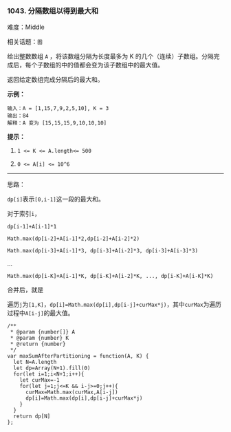 ### 1043. 分隔数组以得到最大和

难度：Middle

相关话题：`图`

给出整数数组 `A` ，将该数组分隔为长度最多为 K 的几个（连续）子数组。分隔完成后，每个子数组的中的值都会变为该子数组中的最大值。



返回给定数组完成分隔后的最大和。







**示例：** 



```
输入：A = [1,15,7,9,2,5,10], K = 3
输出：84
解释：A 变为 [15,15,15,9,10,10,10]
```






**提示：** 




1.  `1 <= K <= A.length<= 500` 

2.  `0 <= A[i] <= 10^6` 






-----


思路：

`dp[i]`表示`[0,i-1]`这一段的最大和。

对于索引`i`，

`dp[i-1]+A[i-1]*1`

`Math.max(dp[i-2]+A[i-1]*2,dp[i-2]+A[i-2]*2)`

`Math.max(dp[i-3]+A[i-1]*3, dp[i-3]+A[i-2]*3, dp[i-3]+A[i-3]*3)`

...

`Math.max(dp[i-K]+A[i-1]*K, dp[i-K]+A[i-2]*K, ..., dp[i-K]+A[i-K]*K)`

合并后，就是

遍历`j`为`[1,K]`，`dp[i]=Math.max(dp[i],dp[i-j]+curMax*j)`，其中`curMax`为遍历过程中`A[i-j]`的最大值。

```
/**
 * @param {number[]} A
 * @param {number} K
 * @return {number}
 */
var maxSumAfterPartitioning = function(A, K) {
  let N=A.length
  let dp=Array(N+1).fill(0)
  for(let i=1;i<N+1;i++){
    let curMax=-1
    for(let j=1;j<=K && i-j>=0;j++){
      curMax=Math.max(curMax,A[i-j])
      dp[i]=Math.max(dp[i],dp[i-j]+curMax*j)
    }
  }
  return dp[N]
};
```

